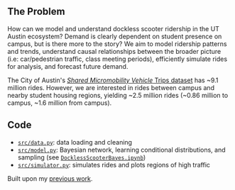 ## The Problem

How can we model and understand dockless scooter ridership in the UT Austin ecosystem?
Demand is clearly dependent on student presence on campus, but is there more to the story?
We aim to model ridership patterns and trends, understand causal relationships between the broader picture (i.e: car/pedestrian traffic, class meeting periods), efficiently simulate rides for analysis, and forecast future demand.

The City of Austin's [*Shared Micromobility Vehicle* Trips dataset](https://data.austintexas.gov/Transportation-and-Mobility/Shared-Micromobility-Vehicle-Trips/7d8e-dm7r) has ~9.1 million rides. However, we are interested in rides between campus and nearby student housing regions, yielding ~2.5 million rides (~0.86 million to campus, ~1.6 million from campus).

## Code
* [`src/data.py`](src/data.py): data loading and cleaning
* [`src/model.py`](src/model.py): Bayesian network, learning conditional distributions, and sampling (see [`DocklessScooterBayes.ipynb`](DocklessScooterBayes.ipynb))
* [`src/simulator.py`](src/simulator.py): simulates rides and plots regions of high traffic

Built upon my [previous work](https://nimit.io/docklesstraffic.pdf).
